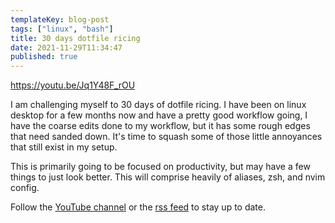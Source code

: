 ```yaml
---
templateKey: blog-post
tags: ["linux", "bash"]
title: 30 days dotfile ricing
date: 2021-11-29T11:34:47
published: true
---
```


<https://youtu.be/Jq1Y48F_rOU>

I am challenging myself to 30 days of dotfile ricing. I have been on linux
desktop for a few months now and have a pretty good workflow going, I have the
coarse edits done to my workflow, but it has some rough edges that need sanded
down. It's time to squash some of those little annoyances that still exist in
my setup.

This is primarily going to be focused on productivity, but may have a few
things to just look better. This will comprise heavily of aliases, zsh, and
nvim config.

Follow the [YouTube channel](https://youtube.com/waylonwalker) or the [rss
feed](https://waylonwalker/rss/) to stay up to date.
